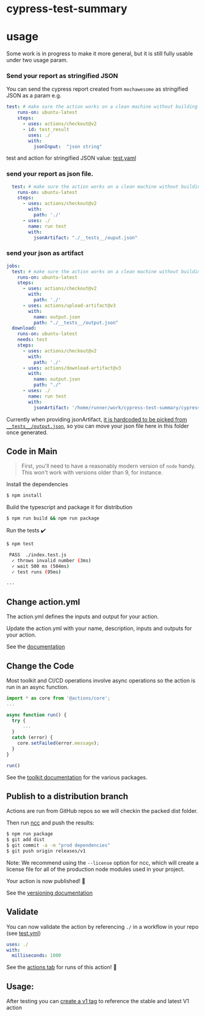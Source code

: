 # cypress-test-summary

<!-- <p align="center">
  <a href="https://github.com/actions/typescript-action/actions"><img alt="typescript-action status" src="https://github.com/actions/typescript-action/workflows/build-test/badge.svg"></a>
</p> -->

# usage
Some work is in progress to make it more general, but it is still fully usable under two usage param.

### Send your report as stringified JSON
You can send the cypress report created from `mochawesome` as stringified JSON as a param
e.g.
```yml
test: # make sure the action works on a clean machine without building
    runs-on: ubuntu-latest
    steps:
      - uses: actions/checkout@v2
      - id: test_result
        uses: ./
        with: 
          jsonInput:  "json string"
```
test and action for stringified JSON value: [test.yaml](./.github/workflows/test.yml)

### send your report as json file.

```yml
  test: # make sure the action works on a clean machine without building
    runs-on: ubuntu-latest
    steps:
      - uses: actions/checkout@v2
        with: 
          path: './'
      - uses: ./
        name: run test
        with:
          jsonArtifact: "./__tests__/ouput.json"
```

### send your json as artifact
```yml
jobs:
  test: # make sure the action works on a clean machine without building
    runs-on: ubuntu-latest
    steps:
      - uses: actions/checkout@v2
        with: 
          path: './'
      - uses: actions/upload-artifact@v3
        with: 
          name: output.json
          path: "./__tests__/output.json"   
  download:
    runs-on: ubuntu-latest
    needs: test
    steps:
      - uses: actions/checkout@v2
        with: 
          path: './'
      - uses: actions/download-artifact@v3
        with: 
          name: output.json
          path: "./"
      - uses: ./
        name: run test
        with:
          jsonArtifact: '/home/runner/work/cypress-test-summary/cypress-test-summary/ouput.json'
```

Currently when providing jsonArtifact, [it is hardcoded to be picked from `__tests__/output.json`](https://github.com/khulnasofts/cypress-test-summary/blob/cc8868d300584f31dc9d03724535d58b419ab147/src/main.ts#L13), so you can move your json file here in this folder once generated. 

## Code in Main

> First, you'll need to have a reasonably modern version of `node` handy. This won't work with versions older than 9, for instance.

Install the dependencies  
```bash
$ npm install
```

Build the typescript and package it for distribution
```bash
$ npm run build && npm run package
```

Run the tests :heavy_check_mark:  
```bash
$ npm test

 PASS  ./index.test.js
  ✓ throws invalid number (3ms)
  ✓ wait 500 ms (504ms)
  ✓ test runs (95ms)

...
```

## Change action.yml

The action.yml defines the inputs and output for your action.

Update the action.yml with your name, description, inputs and outputs for your action.

See the [documentation](https://help.github.com/en/articles/metadata-syntax-for-github-actions)

## Change the Code

Most toolkit and CI/CD operations involve async operations so the action is run in an async function.

```javascript
import * as core from '@actions/core';
...

async function run() {
  try { 
      ...
  } 
  catch (error) {
    core.setFailed(error.message);
  }
}

run()
```

See the [toolkit documentation](https://github.com/actions/toolkit/blob/master/README.md#packages) for the various packages.

## Publish to a distribution branch

Actions are run from GitHub repos so we will checkin the packed dist folder. 

Then run [ncc](https://github.com/zeit/ncc) and push the results:
```bash
$ npm run package
$ git add dist
$ git commit -a -m "prod dependencies"
$ git push origin releases/v1
```

Note: We recommend using the `--license` option for ncc, which will create a license file for all of the production node modules used in your project.

Your action is now published! :rocket: 

See the [versioning documentation](https://github.com/actions/toolkit/blob/master/docs/action-versioning.md)

## Validate

You can now validate the action by referencing `./` in a workflow in your repo (see [test.yml](.github/workflows/test.yml))

```yaml
uses: ./
with:
  milliseconds: 1000
```

See the [actions tab](https://github.com/khulnasofts/cypress-test-summary/actions) for runs of this action! :rocket:

## Usage:

After testing you can [create a v1 tag](https://github.com/actions/toolkit/blob/master/docs/action-versioning.md) to reference the stable and latest V1 action
